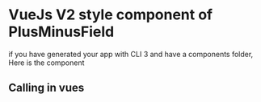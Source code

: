 # VueJs V2 style component of PlusMinusField

if you have generated your app with CLI 3 and have a components folder, Here is the component

## Calling in vues

